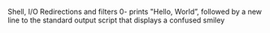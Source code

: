 Shell, I/O Redirections and filters
0- prints "Hello, World”, followed by a new line to the standard output
script that displays a confused smiley
